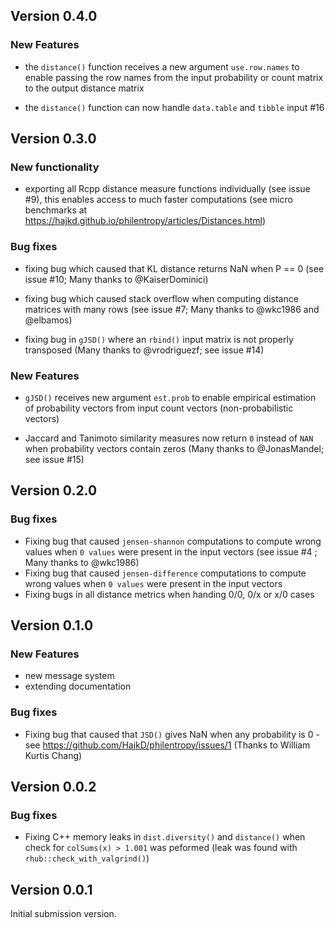 ## Version 0.4.0

### New Features

- the `distance()` function receives a new argument `use.row.names` to enable passing the row names from the input probability or count matrix to the output distance matrix

- the `distance()` function can now handle `data.table` and `tibble` input #16

## Version 0.3.0

### New functionality
- exporting all Rcpp distance measure functions individually (see issue #9), this
enables access to much faster computations (see micro benchmarks at https://hajkd.github.io/philentropy/articles/Distances.html)

### Bug fixes

- fixing bug which caused that KL distance returns NaN when P == 0 (see issue #10; Many thanks to @KaiserDominici)

- fixing bug which caused stack overflow when computing distance matrices with many rows (see issue #7; Many thanks to @wkc1986 and @elbamos)

- fixing bug in `gJSD()` where an `rbind()` input matrix is not properly transposed (Many thanks to @vrodriguezf; see issue #14) 


### New Features

- `gJSD()` receives new argument `est.prob` to enable empirical estimation of probability vectors from input count vectors (non-probabilistic vectors) 

- Jaccard and Tanimoto similarity measures now return `0` instead of `NAN` when probability vectors contain zeros (Many thanks to @JonasMandel; see issue #15)


## Version 0.2.0

### Bug fixes
- Fixing bug that caused `jensen-shannon` computations to compute wrong values when `0 values` were present in the input vectors (see issue #4 ; Many thanks to @wkc1986)
- Fixing bug that caused `jensen-difference` computations to compute wrong values when `0 values` were present in the input vectors
- Fixing bugs in all distance metrics when handing 0/0, 0/x or x/0 cases

## Version 0.1.0

### New Features

- new message system
- extending documentation

### Bug fixes

- Fixing bug that caused that `JSD()` gives NaN when any probability is 0 - see https://github.com/HajkD/philentropy/issues/1 (Thanks to William Kurtis Chang)

## Version 0.0.2

### Bug fixes

- Fixing C++ memory leaks in `dist.diversity()` and `distance()` when check for `colSums(x) > 1.001` was peformed (leak was found with `rhub::check_with_valgrind()`)

## Version 0.0.1

Initial submission version.
